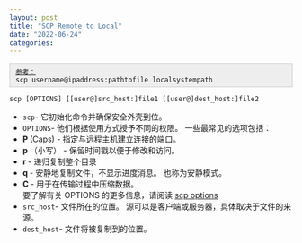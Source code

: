 ```yaml
---
layout: post
title: "SCP Remote to Local"
date: "2022-06-24"
categories: 
---
```

<div style="background:#eeeeee;border:1px solid #cccccc;padding:5px 10px;"><a href="https://unix.stackexchange.com/questions/188285/how-to-copy-a-file-from-a-remote-server-to-a-local-machine"><code>参考：</code></a><br />
<code>scp username@ipaddress:pathtofile localsystempath</code></div>

<pre class="language-bash">
<code class="language-bash">scp [OPTIONS] [[user@]src_host:]file1 [[user@]dest_host:]file2
</code></pre>

<ul>
	<li><code>scp</code><font style="vertical-align:inherit">- 它初始化命令并确保安全外壳到位。 </font></li>
	<li><code>OPTIONS</code><font style="vertical-align:inherit">- 他们根据使用方式授予不同的权限。 一些最常见的选项包括： </font></li>
	<li><strong><strong><font style="vertical-align:inherit">P </font></strong></strong><font style="vertical-align:inherit">(Caps) - 指定与远程主机建立连接的端口。 </font></li>
	<li><strong><strong><font style="vertical-align:inherit">p </font></strong></strong><font style="vertical-align:inherit">（小写） - 保留时间戳以便于修改和访问。 </font></li>
	<li><strong><strong><font style="vertical-align:inherit">r </font></strong></strong><font style="vertical-align:inherit">- 递归复制整个目录 </font></li>
	<li><strong><strong><font style="vertical-align:inherit">q </font></strong></strong><font style="vertical-align:inherit">- 安静地复制文件，不显示进度消息。 也称为安静模式。 </font></li>
	<li><strong><strong><font style="vertical-align:inherit">C </font></strong></strong><font style="vertical-align:inherit">- 用于在传输过程中压缩数据。 </font><br />
	<font style="vertical-align:inherit">要了解有关 OPTIONS 的更多信息，请阅读 </font><a href="https://linux.die.net/man/1/scp"><font style="vertical-align:inherit">scp options </font></a></li>
	<li><code>src_host</code><font style="vertical-align:inherit">- 文件所在的位置。 源可以是客户端或服务器，具体取决于文件的来源。 </font></li>
	<li><code>dest_host</code><font style="vertical-align:inherit">- 文件将被复制到的位置。 </font></li>
</ul>

